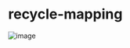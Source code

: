 # recycle-mapping

![image](https://user-images.githubusercontent.com/75282067/171076983-2d4fd330-d089-493c-aad6-2d1826043278.png)
